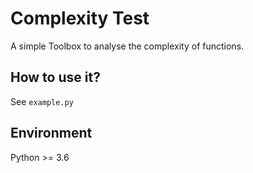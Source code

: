 # Complexity Test
A simple Toolbox to analyse the complexity of functions.

## How to use it?
See ``example.py``

## Environment
Python >= 3.6